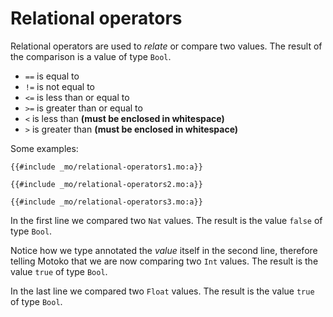 # Relational operators

Relational operators are used to _relate_ or compare two values. The result of the comparison is a value of type `Bool`.

- `==` is equal to
- `!=` is not equal to
- `<=` is less than or equal to
- `>=` is greater than or equal to
- `<` is less than **(must be enclosed in whitespace)**
- `>` is greater than **(must be enclosed in whitespace)**

Some examples:

```motoko, run
{{#include _mo/relational-operators1.mo:a}}
```

```motoko, run
{{#include _mo/relational-operators2.mo:a}}
```

```motoko, run
{{#include _mo/relational-operators3.mo:a}}
```

In the first line we compared two `Nat` values. The result is the value `false` of type `Bool`.

Notice how we type annotated the _value_ itself in the second line, therefore telling Motoko that we are now comparing two `Int` values. The result is the value `true` of type `Bool`.

In the last line we compared two `Float` values. The result is the value `true` of type `Bool`.
